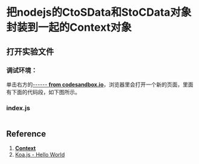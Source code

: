 # 把nodejs的CtoSData和StoCData对象封装到一起的Context对象

## 打开实验文件

### 调试环境：
单击右方的[------ **from codesandbox.io**](https://codesandbox.io/s/chuangjiancreateserverchulictosdatahestocdata-jsg8c)，浏览器里会打开一个新的页面，里面有下面的代码段，如下图所示。

### index.js
```javascript

```

## Reference

1. [**Context**](https://koajs.com/#context)
2. [Koa.js - Hello World](https://www.tutorialspoint.com/koajs/koajs_hello_world.htm)



